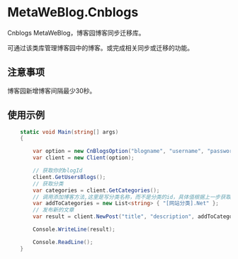 # MetaWeBlog.Cnblogs

Cnblogs MetaWeBlog，博客园博客同步迁移库。

可通过该类库管理博客园中的博客。或完成相关同步或迁移的功能。

## 注意事项

博客园新增博客间隔最少30秒。

## 使用示例

```csharp
    static void Main(string[] args)
    {

        var option = new CnBlogsOption("blogname", "username", "password");
        var client = new Client(option);

        // 获取你的blogId
        client.GetUsersBlogs();
        // 获取分类
        var categories = client.GetCategories();
        // 调用添加博客方法,这里是写分类名称，而不是分类的id，具体值根据上一步获取的分类信息中提取。
        var addToCategories = new List<string> { "[网站分类].Net" };
        // 发布新的文章
        var result = client.NewPost("title", "description", addToCategories, DateTime.Now, true);

        Console.WriteLine(result);

        Console.ReadLine();
    }

```
